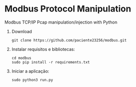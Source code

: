 
# Modbus Protocol Manipulation
 Modbus TCP/IP Pcap manipulation/injection with Python

1. Download

       git clone https://github.com/paciente23256/modbus.git
2. Instalar requisitos e bibliotecas:
   
       cd modbus
       sudo pip install -r requirements.txt
3. Iniciar a aplicação:

       sudo python3 run.py
